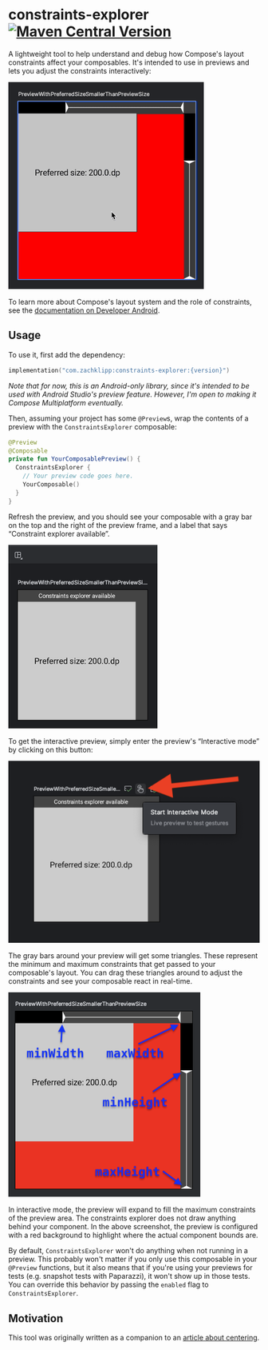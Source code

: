 # constraints-explorer [![Maven Central Version](https://img.shields.io/maven-central/v/com.zachklipp/constraints-explorer)](https://central.sonatype.com/artifact/com.zachklipp/constraints-explorer)

A lightweight tool to help understand and debug how Compose's layout constraints affect your
composables. It's intended to use in previews and lets you adjust the constraints interactively:

![demo of constraints explorer](assets/preview-demo.gif)

To learn more about Compose's layout system and the role of constraints, see the [documentation on
Developer Android](https://developer.android.com/develop/ui/compose/layouts/basics).

## Usage

To use it, first add the dependency:

```kotlin
implementation("com.zachklipp:constraints-explorer:{version}")
```

_Note that for now, this is an Android-only library, since it's intended to be used with Android
Studio's preview feature. However, I'm open to making it Compose Multiplatform eventually._

Then, assuming your project has some `@Preview`s, wrap the contents of a preview with the
`ConstraintsExplorer` composable:

```kotlin
@Preview
@Composable
private fun YourComposablePreview() {
  ConstraintsExplorer {
    // Your preview code goes here.
    YourComposable()
  }
}
```

Refresh the preview, and you should see your composable with a gray bar on the top and the right
of the preview frame, and a label that says “Constraint explorer available”.

![screenshot of non-interactive preview](assets/preview.png)

To get the interactive preview, simply enter the preview's “Interactive mode” by clicking on this
button:

![screenshot of button to enable interactive mode](assets/preview-interactive-button.png)

The gray bars around your preview will get some triangles. These represent the minimum and maximum
constraints that get passed to your composable's layout. You can drag these triangles around to
adjust the constraints and see your composable react in real-time.

![screenshot of interactive constraints explorer](assets/preview-interactive.png)

In interactive mode, the preview will expand to fill the maximum constraints of the preview area.
The constraints explorer does not draw anything behind your component. In the above screenshot, the
preview is configured with a red background to highlight where the actual component bounds are.

By default, `ConstraintsExplorer` won't do anything when not running in a preview. This probably
won't matter if you only use this composable in your `@Preview` functions, but it also means that
if you're using your previews for tests (e.g. snapshot tests with Paparazzi), it won't show up in
those tests. You can override this behavior by passing the `enabled` flag to `ConstraintsExplorer`.

## Motivation

This tool was originally written as a companion to an
[article about centering](https://blog.zachklipp.com/centering-in-compose/).